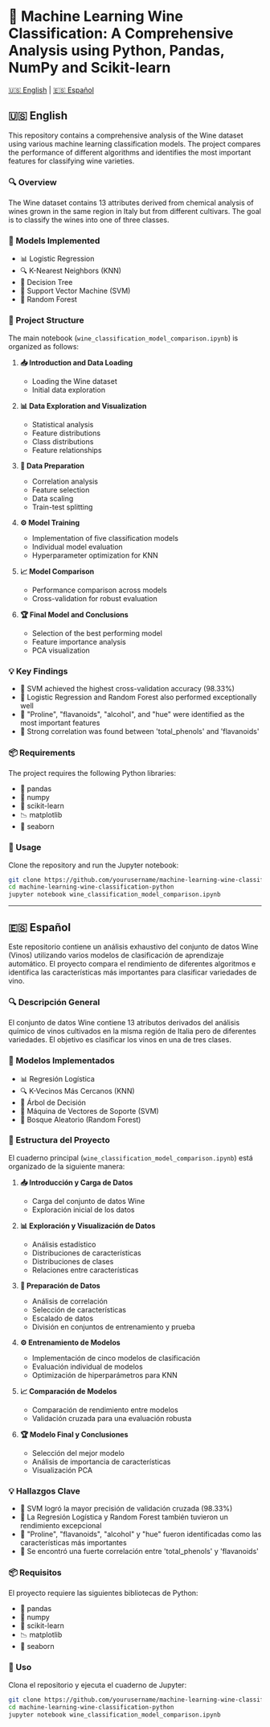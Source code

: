 # 🍷 Machine Learning Wine Classification: A Comprehensive Analysis using Python, Pandas, NumPy and Scikit-learn

[🇺🇸 English](#english) | [🇪🇸 Español](#español)

<a name="english"></a>
## 🇺🇸 English

This repository contains a comprehensive analysis of the Wine dataset using various machine learning classification models. The project compares the performance of different algorithms and identifies the most important features for classifying wine varieties.

### 🔍 Overview

The Wine dataset contains 13 attributes derived from chemical analysis of wines grown in the same region in Italy but from different cultivars. The goal is to classify the wines into one of three classes.

### 🤖 Models Implemented

- 📊 Logistic Regression
- 🔍 K-Nearest Neighbors (KNN)
- 🌳 Decision Tree
- 🧠 Support Vector Machine (SVM)
- 🌲 Random Forest

### 📁 Project Structure

The main notebook (`wine_classification_model_comparison.ipynb`) is organized as follows:

1. **📥 Introduction and Data Loading**
   - Loading the Wine dataset
   - Initial data exploration

2. **📊 Data Exploration and Visualization**
   - Statistical analysis
   - Feature distributions
   - Class distributions
   - Feature relationships

3. **🔧 Data Preparation**
   - Correlation analysis
   - Feature selection
   - Data scaling
   - Train-test splitting

4. **⚙️ Model Training**
   - Implementation of five classification models
   - Individual model evaluation
   - Hyperparameter optimization for KNN

5. **📈 Model Comparison**
   - Performance comparison across models
   - Cross-validation for robust evaluation

6. **🏆 Final Model and Conclusions**
   - Selection of the best performing model
   - Feature importance analysis
   - PCA visualization

### 💡 Key Findings

- 🥇 SVM achieved the highest cross-validation accuracy (98.33%)
- 🥈 Logistic Regression and Random Forest also performed exceptionally well
- 🔑 "Proline", "flavanoids", "alcohol", and "hue" were identified as the most important features
- 🔗 Strong correlation was found between 'total_phenols' and 'flavanoids'

### 📦 Requirements

The project requires the following Python libraries:
- 🐼 pandas
- 🔢 numpy
- 🧪 scikit-learn
- 📉 matplotlib
- 🌊 seaborn

### 🚀 Usage

Clone the repository and run the Jupyter notebook:

```bash
git clone https://github.com/yourusername/machine-learning-wine-classification-python.git
cd machine-learning-wine-classification-python
jupyter notebook wine_classification_model_comparison.ipynb
```

---

<a name="español"></a>
## 🇪🇸 Español

Este repositorio contiene un análisis exhaustivo del conjunto de datos Wine (Vinos) utilizando varios modelos de clasificación de aprendizaje automático. El proyecto compara el rendimiento de diferentes algoritmos e identifica las características más importantes para clasificar variedades de vino.

### 🔍 Descripción General

El conjunto de datos Wine contiene 13 atributos derivados del análisis químico de vinos cultivados en la misma región de Italia pero de diferentes variedades. El objetivo es clasificar los vinos en una de tres clases.

### 🤖 Modelos Implementados

- 📊 Regresión Logística
- 🔍 K-Vecinos Más Cercanos (KNN)
- 🌳 Árbol de Decisión
- 🧠 Máquina de Vectores de Soporte (SVM)
- 🌲 Bosque Aleatorio (Random Forest)

### 📁 Estructura del Proyecto

El cuaderno principal (`wine_classification_model_comparison.ipynb`) está organizado de la siguiente manera:

1. **📥 Introducción y Carga de Datos**
   - Carga del conjunto de datos Wine
   - Exploración inicial de los datos

2. **📊 Exploración y Visualización de Datos**
   - Análisis estadístico
   - Distribuciones de características
   - Distribuciones de clases
   - Relaciones entre características

3. **🔧 Preparación de Datos**
   - Análisis de correlación
   - Selección de características
   - Escalado de datos
   - División en conjuntos de entrenamiento y prueba

4. **⚙️ Entrenamiento de Modelos**
   - Implementación de cinco modelos de clasificación
   - Evaluación individual de modelos
   - Optimización de hiperparámetros para KNN

5. **📈 Comparación de Modelos**
   - Comparación de rendimiento entre modelos
   - Validación cruzada para una evaluación robusta

6. **🏆 Modelo Final y Conclusiones**
   - Selección del mejor modelo
   - Análisis de importancia de características
   - Visualización PCA

### 💡 Hallazgos Clave

- 🥇 SVM logró la mayor precisión de validación cruzada (98.33%)
- 🥈 La Regresión Logística y Random Forest también tuvieron un rendimiento excepcional
- 🔑 "Proline", "flavanoids", "alcohol" y "hue" fueron identificadas como las características más importantes
- 🔗 Se encontró una fuerte correlación entre 'total_phenols' y 'flavanoids'

### 📦 Requisitos

El proyecto requiere las siguientes bibliotecas de Python:
- 🐼 pandas
- 🔢 numpy
- 🧪 scikit-learn
- 📉 matplotlib
- 🌊 seaborn

### 🚀 Uso

Clona el repositorio y ejecuta el cuaderno de Jupyter:

```bash
git clone https://github.com/yourusername/machine-learning-wine-classification-python.git
cd machine-learning-wine-classification-python
jupyter notebook wine_classification_model_comparison.ipynb
```
